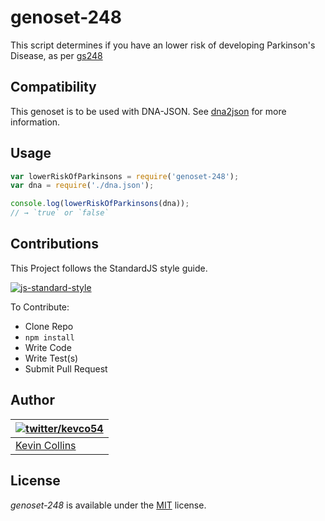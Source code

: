 # genoset-248

This script determines if you have an lower risk of developing Parkinson's Disease, as per [gs248](http://www.snpedia.com/index.php/Gs248)

## Compatibility

This genoset is to be used with DNA-JSON. See [dna2json](https://github.com/genomejs/dna2json) for more information.

## Usage

```js
var lowerRiskOfParkinsons = require('genoset-248');
var dna = require('./dna.json');

console.log(lowerRiskOfParkinsons(dna));
// → `true` or `false`
```

## Contributions

This Project follows the StandardJS style guide.

[![js-standard-style](https://cdn.rawgit.com/feross/standard/master/badge.svg)](https://github.com/feross/standard)

To Contribute:

- Clone Repo
- `npm install`
- Write Code
- Write Test(s)
- Submit Pull Request


## Author

| [![twitter/kevco54](https://gravatar.com/avatar/c3f0cac49ad7d267cb58499a86bfdd19)](https://twitter.com/kevco54 "Follow @kevco54 on Twitter") |
|---|
| [Kevin Collins](https://iamkevin.co/) |

## License

_genoset-248_ is available under the [MIT](https://mths.be/mit) license.
